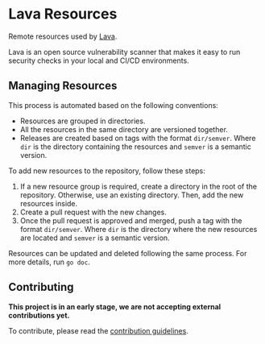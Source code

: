 # Lava Resources

Remote resources used by [Lava][lava].

Lava is an open source vulnerability scanner that makes it easy to run
security checks in your local and CI/CD environments.

## Managing Resources

This process is automated based on the following conventions:

  - Resources are grouped in directories.
  - All the resources in the same directory are versioned together.
  - Releases are created based on tags with the format `dir/semver`.
    Where `dir` is the directory containing the resources and `semver`
    is a semantic version.

To add new resources to the repository, follow these steps:

 1. If a new resource group is required, create a directory in the
    root of the repository.
    Otherwise, use an existing directory.
    Then, add the new resources inside.
 2. Create a pull request with the new changes.
 3. Once the pull request is approved and merged, push a tag with the
    format `dir/semver`.
    Where `dir` is the directory where the new resources are located
    and `semver` is a semantic version.

Resources can be updated and deleted following the same process.
For more details, run `go doc`.

## Contributing

**This project is in an early stage, we are not accepting external
contributions yet.**

To contribute, please read the [contribution
guidelines][contributing].


[lava]: https://github.com/adevinta/lava
[contributing]: /CONTRIBUTING.md
